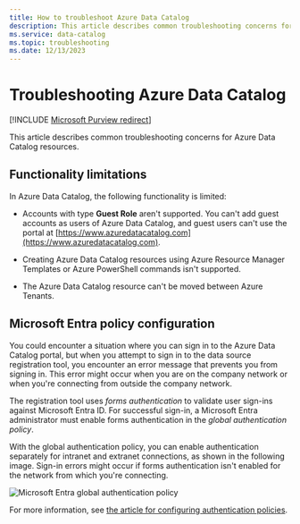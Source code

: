 ```yaml
---
title: How to troubleshoot Azure Data Catalog
description: This article describes common troubleshooting concerns for Azure Data Catalog resources. 
ms.service: data-catalog
ms.topic: troubleshooting
ms.date: 12/13/2023
---
```


# Troubleshooting Azure Data Catalog

[!INCLUDE [Microsoft Purview redirect](includes/catalog-to-purview-migration-flag.md)]

This article describes common troubleshooting concerns for Azure Data Catalog resources. 

## Functionality limitations

In Azure Data Catalog, the following functionality is limited:

- Accounts with type **Guest Role** aren't supported. You can't add guest accounts as users of Azure Data Catalog, and guest users can't use the portal at [https://www.azuredatacatalog.com](https://www.azuredatacatalog.com).

- Creating Azure Data Catalog resources using Azure Resource Manager Templates or Azure PowerShell commands isn't supported.

- The Azure Data Catalog resource can't be moved between Azure Tenants.

<a name='azure-active-directory-policy-configuration'></a>

## Microsoft Entra policy configuration

You could encounter a situation where you can sign in to the Azure Data Catalog portal, but when you attempt to sign in to the data source registration tool, you encounter an error message that prevents you from signing in. This error might occur when you are on the company network or when you're connecting from outside the company network.

The registration tool uses *forms authentication* to validate user sign-ins against Microsoft Entra ID. For successful sign-in, a Microsoft Entra administrator must enable forms authentication in the *global authentication policy*.

With the global authentication policy, you can enable authentication separately for intranet and extranet connections, as shown in the following image. Sign-in errors might occur if forms authentication isn't enabled for the network from which you're connecting.

 ![Microsoft Entra global authentication policy](./media/troubleshoot-policy-configuration/global-auth-policy.png)

For more information, see [the article for configuring authentication policies](/previous-versions/windows/it-pro/windows-server-2012-R2-and-2012/dn486781(v=ws.11)).